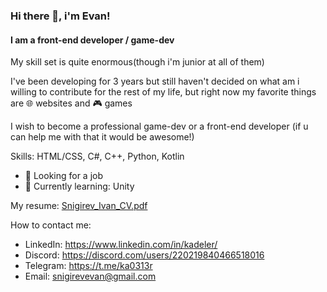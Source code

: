 ### Hi there 👋, i'm Evan!
#### I am a front-end developer / game-dev
My skill set is quite enormous(though i'm junior at all of them)

I've been developing for 3 years but still haven't decided on what am i willing to contribute for the rest of my life, but right now my favorite things are 🌐 websites and 🎮 games

I wish to become a professional game-dev or a front-end developer
(if u can help me with that it would be awesome!)

Skills: HTML/CSS, C#, C++, Python, Kotlin

- 💸 Looking for a job
- 🌱 Currently learning: Unity 

My resume:
[Snigirev_Ivan_CV.pdf](https://github.com/kadeler/kadeler/files/10611184/Snigirev_Ivan_CV.3.pdf)



How to contact me:
- LinkedIn: https://www.linkedin.com/in/kadeler/
- Discord: https://discord.com/users/220219840466518016
- Telegram: https://t.me/ka0313r
- Email: snigirevevan@gmail.com
